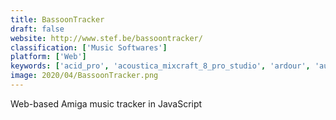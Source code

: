 ```yaml
---
title: BassoonTracker
draft: false 
website: http://www.stef.be/bassoontracker/
classification: ['Music Softwares']
platform: ['Web']
keywords: ['acid_pro', 'acoustica_mixcraft_8_pro_studio', 'ardour', 'audacity', 'audiomulch', 'berotracker', 'deflemask', 'goattracker', 'guitar_pro_7', 'harrison_mixbus', 'openmpt', 'pixitracker', 'psycle', 'renoise', 'svartracker', 'schism_tracker', 'skale_tracker', 'soundbox', 'sunvox', 'supercollider', 'vcv_rack']
image: 2020/04/BassoonTracker.png
---
```

Web-based Amiga music tracker in JavaScript